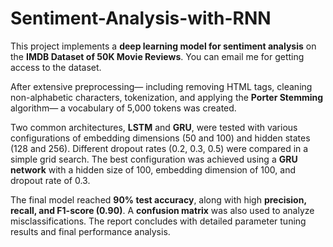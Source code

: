 # Sentiment-Analysis-with-RNN
This project implements a **deep learning model for sentiment analysis** on the **IMDB Dataset of 50K Movie Reviews**. You can email me for getting access to the dataset.

After extensive preprocessing— including removing HTML tags, cleaning non-alphabetic characters, tokenization, and applying the **Porter Stemming** algorithm— a vocabulary of 5,000 tokens was created.

Two common architectures, **LSTM** and **GRU**, were tested with various configurations of embedding dimensions (50 and 100) and hidden states (128 and 256). Different dropout rates (0.2, 0.3, 0.5) were compared in a simple grid search. The best configuration was achieved using a **GRU network** with a hidden size of 100, embedding dimension of 100, and dropout rate of 0.3.

The final model reached **90% test accuracy**, along with high **precision, recall, and F1-score (0.90)**. A **confusion matrix** was also used to analyze misclassifications. The report concludes with detailed parameter tuning results and final performance analysis.
